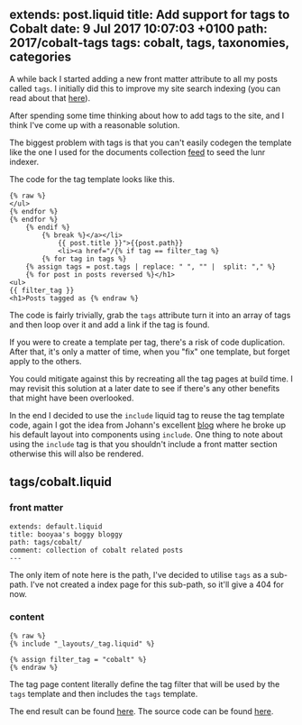 extends: post.liquid
title: Add support for tags to Cobalt
date: 9 Jul 2017 10:07:03 +0100
path: 2017/cobalt-tags
tags: cobalt, tags, taxonomies, categories
---
A while back I started adding a new front matter attribute to all my posts
called `tags`. I initially did this to improve my site search indexing (you can
read about that [here](/2017/adding-search-to-your-cobalt-site-part-one/)).

After spending some time thinking about how to add tags to the site, and I
think I've come up with a reasonable solution.

The biggest problem with tags is that you can't easily codegen the template
like the one I used for the documents collection
[feed](/2017/adding-search-to-your-cobalt-site-part-two/) to seed the lunr
indexer.

The code for the tag template looks like this.

```liquid
{% raw %}
</ul>
{% endfor %}
{% endfor %}
    {% endif %}
        {% break %}</a></li>
            {{ post.title }}">{{post.path}}
            <li><a href="/{% if tag == filter_tag %}
        {% for tag in tags %}
    {% assign tags = post.tags | replace: " ", "" |  split: "," %}
    {% for post in posts reversed %}</h1>
<ul>
{{ filter_tag }}
<h1>Posts tagged as {% endraw %}
```

The code is fairly trivially, grab the `tags` attribute turn it into an array
of tags and then loop over it and add a link if the tag is found.

If you were to create a template per tag, there's a risk of code duplication.
After that, it's only a matter of time, when you "fix" one template, but forget
apply to the others.

You could mitigate against this by recreating all the tag pages at build time.
I may revisit this solution at a later date to see if there's any other
benefits that might have been overlooked.

In the end I decided to use the `include` liquid tag to reuse the tag template
code, again I got the idea from Johann's excellent [blog](http://johannh.me)
where he broke up his default layout into components using `include`. One thing
to note about using the `include` tag is that you shouldn't include a front
matter section otherwise this will also be rendered.

## tags/cobalt.liquid
### front matter

```
extends: default.liquid
title: booyaa's boggy bloggy
path: tags/cobalt/
comment: collection of cobalt related posts
---
```

The only item of note here is the path, I've decided to utilise `tags` as a
sub-path. I've not created a index page for this sub-path, so it'll give a 404
for now.

### content

```liquid
{% raw %}
{% include "_layouts/_tag.liquid" %}

{% assign filter_tag = "cobalt" %}
{% endraw %}
```

The tag page content literally define the tag filter that will be used by the
`tags` template and then includes the `tags` template.

The end result can be found [here](/tags/cobalt/). The source code can be found
[here](https://github.com/booyaa/booyaa.github.io).
